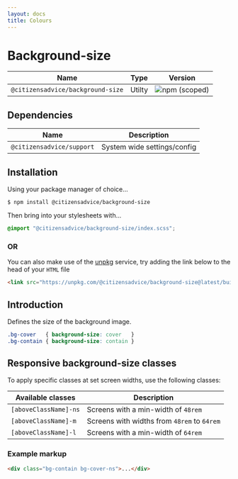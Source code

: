 ```yaml
---
layout: docs
title: Colours
---
```

# Background-size

| Name                              | Type   | Version                                                                           |
|-----------------------------------|--------|-----------------------------------------------------------------------------------|
| `@citizensadvice/background-size` | Utilty | ![npm (scoped)](https://img.shields.io/npm/v/@citizensadvice/background-size.svg) |

## Dependencies

| Name                      | Description                 |
|---------------------------|-----------------------------|
| `@citizensadvice/support` | System wide settings/config |

## Installation

Using your package manager of choice...

```shell
$ npm install @citizensadvice/background-size
```

Then bring into your stylesheets with...

```scss
@import "@citizensadvice/background-size/index.scss";
```

### OR
You can also make use of the [unpkg](https://unpkg.com) service, try adding the link below to the head of your `HTML` file

```html
<link src="https://unpkg.com/@citizensadvice/background-size@latest/build/background-size.css"/>
```

## Introduction

Defines the size of the background image.

```CSS
.bg-cover   { background-size: cover   }
.bg-contain { background-size: contain }
```

## Responsive background-size classes

To apply specific classes at set screen widths, use the following classes:

| Available classes     | Description                                 |
|-----------------------|---------------------------------------------|
| `[aboveClassName]-ns` | Screens with a min-width of `48rem`         |
| `[aboveClassName]-m`  | Screens with widths from `48rem` to `64rem` |
| `[aboveClassName]-l`  | Screens with a min-width of `64rem`         |

### Example markup

```html
<div class="bg-contain bg-cover-ns">...</div>
```
